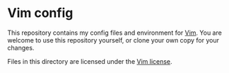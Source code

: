 # Vim config

This repository contains my config files and environment for [Vim](https://www.vim.org/).
You are welcome to use this repository yourself, or clone your own copy for your changes.

Files in this directory are licensed under the [Vim license](LICENSE.txt).
